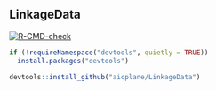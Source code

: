 ## LinkageData

  <!-- badges: start -->
  [![R-CMD-check](https://github.com/aicplane/LinkageData/actions/workflows/R-CMD-check.yaml/badge.svg)](https://github.com/aicplane/LinkageData/actions/workflows/R-CMD-check.yaml)
  <!-- badges: end -->

``` r
if (!requireNamespace("devtools", quietly = TRUE))
  install.packages("devtools")

devtools::install_github("aicplane/LinkageData")
```
